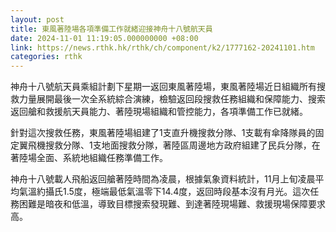 ```yaml
---
layout: post
title: 東風著陸場各項準備工作就緒迎接神舟十八號航天員
date: 2024-11-01 11:19:05.000000000 +08:00
link: https://news.rthk.hk/rthk/ch/component/k2/1777162-20241101.htm
categories: rthk
---
```


神舟十八號航天員乘組計劃下星期一返回東風著陸場，東風著陸場近日組織所有搜救力量展開最後一次全系統綜合演練，檢驗返回段搜救任務組織和保障能力、搜索返回艙和救援航天員能力、著陸現場組織和管控能力，各項準備工作已就緒。

針對這次搜救任務，東風著陸場組建了1支直升機搜救分隊、1支載有傘降隊員的固定翼飛機搜救分隊、1支地面搜救分隊，著陸區周邊地方政府組建了民兵分隊，在著陸場全面、系統地組織任務準備工作。

神舟十八號載人飛船返回艙著陸時間為凌晨，根據氣象資料統計，11月上旬凌晨平均氣溫約攝氏1.5度，極端最低氣溫零下14.4度，返回時段基本沒有月光。這次任務困難是暗夜和低溫，導致目標搜索發現難、到達著陸現場難、救援現場保障要求高。
　　
